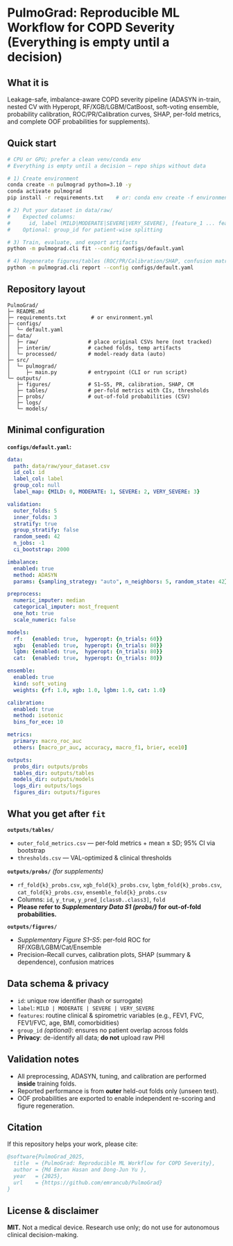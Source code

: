 # PulmoGrad: Reproducible ML Workflow for COPD Severity (Everything is empty until a decision)

## What it is
Leakage-safe, imbalance-aware COPD severity pipeline (ADASYN in-train, nested CV with Hyperopt, RF/XGB/LGBM/CatBoost, soft-voting ensemble, probability calibration, ROC/PR/Calibration curves, SHAP, per-fold metrics, and complete OOF probabilities for supplements).


## Quick start
```bash
# CPU or GPU; prefer a clean venv/conda env
# Everything is empty until a decision — repo ships without data

# 1) Create environment
conda create -n pulmograd python=3.10 -y
conda activate pulmograd
pip install -r requirements.txt    # or: conda env create -f environment.yml

# 2) Put your dataset in data/raw/
#    Expected columns:
#      id, label (MILD|MODERATE|SEVERE|VERY_SEVERE), [feature_1 ... feature_n]
#    Optional: group_id for patient-wise splitting

# 3) Train, evaluate, and export artifacts
python -m pulmograd.cli fit --config configs/default.yaml

# 4) Regenerate figures/tables (ROC/PR/Calibration/SHAP, confusion matrices)
python -m pulmograd.cli report --config configs/default.yaml
````

## Repository layout

```
PulmoGrad/
├─ README.md
├─ requirements.txt        # or environment.yml
├─ configs/
│  └─ default.yaml
├─ data/
│  ├─ raw/                # place original CSVs here (not tracked)
│  ├─ interim/            # cached folds, temp artifacts
│  └─ processed/          # model-ready data (auto)
├─ src/
│  └─ pulmograd/
│     ├─ main.py          # entrypoint (CLI or run script)
└─ outputs/
   ├─ figures/            # S1–S5, PR, calibration, SHAP, CM
   ├─ tables/             # per-fold metrics with CIs, thresholds
   ├─ probs/              # out-of-fold probabilities (CSV)
   ├─ logs/
   └─ models/
```

## Minimal configuration

**`configs/default.yaml`:**

```yaml
data:
  path: data/raw/your_dataset.csv
  id_col: id
  label_col: label
  group_col: null
  label_map: {MILD: 0, MODERATE: 1, SEVERE: 2, VERY_SEVERE: 3}

validation:
  outer_folds: 5
  inner_folds: 3
  stratify: true
  group_stratify: false
  random_seed: 42
  n_jobs: -1
  ci_bootstrap: 2000

imbalance:
  enabled: true
  method: ADASYN
  params: {sampling_strategy: "auto", n_neighbors: 5, random_state: 42}

preprocess:
  numeric_imputer: median
  categorical_imputer: most_frequent
  one_hot: true
  scale_numeric: false

models:
  rf:   {enabled: true,  hyperopt: {n_trials: 60}}
  xgb:  {enabled: true,  hyperopt: {n_trials: 80}}
  lgbm: {enabled: true,  hyperopt: {n_trials: 80}}
  cat:  {enabled: true,  hyperopt: {n_trials: 80}}

ensemble:
  enabled: true
  kind: soft_voting
  weights: {rf: 1.0, xgb: 1.0, lgbm: 1.0, cat: 1.0}

calibration:
  enabled: true
  method: isotonic
  bins_for_ece: 10

metrics:
  primary: macro_roc_auc
  others: [macro_pr_auc, accuracy, macro_f1, brier, ece10]

outputs:
  probs_dir: outputs/probs
  tables_dir: outputs/tables
  models_dir: outputs/models
  logs_dir: outputs/logs
  figures_dir: outputs/figures
```

## What you get after `fit`

**`outputs/tables/`**

* `outer_fold_metrics.csv` — per-fold metrics + mean ± SD; 95% CI via bootstrap
* `thresholds.csv` — VAL-optimized & clinical thresholds

**`outputs/probs/`** *(for supplements)*

* `rf_fold{k}_probs.csv`, `xgb_fold{k}_probs.csv`, `lgbm_fold{k}_probs.csv`, `cat_fold{k}_probs.csv`, `ensemble_fold{k}_probs.csv`
* Columns: `id`, `y_true`, `y_pred_[class0..class3]`, `fold`
* **Please refer to *Supplementary Data S1 (probs/)* for out-of-fold probabilities.**

**`outputs/figures/`**

* *Supplementary Figure S1–S5*: per-fold ROC for RF/XGB/LGBM/Cat/Ensemble
* Precision–Recall curves, calibration plots, SHAP (summary & dependence), confusion matrices


## Data schema & privacy

* `id`: unique row identifier (hash or surrogate)
* `label`: `MILD | MODERATE | SEVERE | VERY_SEVERE`
* `features`: routine clinical & spirometric variables (e.g., FEV1, FVC, FEV1/FVC, age, BMI, comorbidities)
* `group_id` *(optional)*: ensures no patient overlap across folds
* **Privacy**: de-identify all data; **do not** upload raw PHI


## Validation notes

* All preprocessing, ADASYN, tuning, and calibration are performed **inside** training folds.
* Reported performance is from **outer** held-out folds only (unseen test).
* OOF probabilities are exported to enable independent re-scoring and figure regeneration.


## Citation

If this repository helps your work, please cite:

```bibtex
@software{PulmoGrad_2025,
  title  = {PulmoGrad: Reproducible ML Workflow for COPD Severity},
  author = {Md Emran Hasan and Dong-Jun Yu },
  year   = {2025},
  url    = {https://github.com/emrancub/PulmoGrad}
}
```


## License & disclaimer

**MIT.**
Not a medical device. Research use only; do not use for autonomous clinical decision-making.

```
